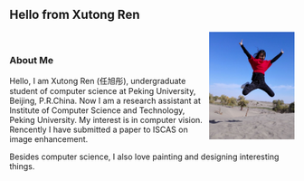 ## Hello from Xutong Ren
<img src="Profile.jpg" width="30%" align="right" />
<br>

### About Me

Hello, I am Xutong Ren (任旭彤), undergraduate student of computer science at Peking University, Beijing, P.R.China. Now I am a research assistant at Institute of Computer Science and Technology, Peking University. My interest is in computer vision. Rencently I have submitted a paper to ISCAS on image enhancement.

Besides computer science, I also love painting and designing interesting things.
